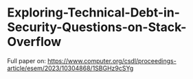 # Exploring-Technical-Debt-in-Security-Questions-on-Stack-Overflow
Full paper on: https://www.computer.org/csdl/proceedings-article/esem/2023/10304868/1SBGHz9cSYg

